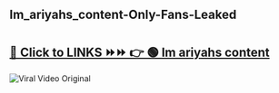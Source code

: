 
 ## Im_ariyahs_content-Only-Fans-Leaked

# <h2><a href="https://clipsfans.com/Im_ariyahs_content&ref=git">🔗 Click to LINKS ⏩⏩ 👉 🟢 Im ariyahs content </a></h2>

<a href="https://clipsfans.com/Im_ariyahs_content&ref=git" rel="nofollow" data-target="animated-image.originalLink"><img src="https://i.ibb.co.com/xMMVF88/686577567.gif" alt="Viral Video Original" style="max-width: 100%; display: inline-block;" data-target="animated-image.originalImage"></a>
